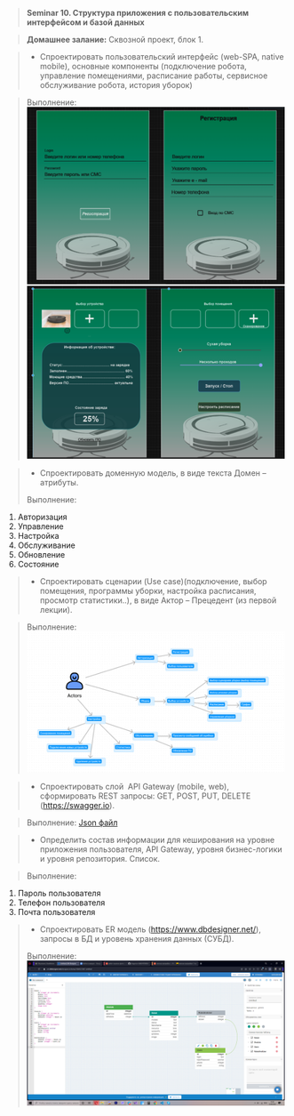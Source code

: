 >**Seminar 10. Структура приложения с пользовательским интерфейсом и базой данных**

>**Домашнее залание:** Сквозной проект, блок 1.

>* Спроектировать пользовательский интерфейс (web-SPA, native mobile), основные компоненты (подключение робота, управление помещениями, расписание работы, сервисное обслуживание робота, история уборок)

> Выполнение:
![1.png](1.png)
![2.png](2.png)

>* Спроектировать доменную модель, в виде текста Домен – атрибуты.
>
> Выполнение:
1. Авторизация
2. Управление
3. Настройка
4. Обслуживание
5. Обновление
6. Состояние

>* Спроектировать сценарии (Use case)(подключение, выбор помещения, программы уборки, настройка расписания, просмотр статистики..), в виде Актор – Прецедент (из первой лекции).

> Выполнение:
![usecase.png](usecase.png)

>* Спроектировать слой  API Gateway (mobile, web), сформировать REST запросы: GET, POST, PUT, DELETE (https://swagger.io).

> Выполнение:
[Json файл](https://github.com/Gregorian1489/HT010ARCHECTURE/blob/main/openapi.json)

>*  Определить состав информации для кеширования на уровне приложения пользователя, API Gateway, уровня бизнес-логики и уровня репозитория. Список.

> Выполнение:
1. Пароль пользователя
2. Телефон пользователя
3. Почта пользователя

>* Спроектировать ER модель (https://www.dbdesigner.net/), запросы в БД и уровень хранения данных (СУБД).
>
> Выполнение:
![erd.png](erd.png)
